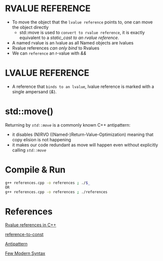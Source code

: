 # RVALUE REFERENCE
+ To move the object that the `lvalue reference` points to, one can move the object directly 
    - std::move is used to `convert to rvalue reference`, it is exactly equivalent to a *static_cast to an rvalue reference*.
+ A named rvalue is an lvalue as all Named objects are lvalues
+ Rvalue references _can only bind_ to Rvalues
+ We can `reference` an r-value with _&&_

# LVALUE REFERENCE
+ A reference that `binds to an lvalue`, lvalue reference is marked with a single ampersand (*&*).

# std::move()
Returning by *`std::move`* is a commonly known C++ antipattern:

+ it disables (N)RVO ((Named-)Return-Value-Optimization) meaning that copy elision is not happening
+ it makes our code redundant as move will happen even without explicitly calling *`std::move`*

# Compile & Run
```bash
g++ references.cpp -o references ; ./$_
OR
g++ references.cpp -o references ; ./references
```

# References
[Rvalue references in C++](https://medium.com/pranayaggarwal25/rvalue-references-e99dfd3933ff)

[reference-to-const](https://medium.com/@vgasparyan1995/pass-by-value-vs-pass-by-reference-to-const-c-f8944171e3ce)

[Antipattern](https://github.com/m-peko/craft-cpp/blob/master/_posts/2021-09-28-when-is-an-antipattern-not-an-antipattern.md)

[Few Modern Syntax](https://medium.com/@daloukalai/a-few-modern-c-syntax-you-must-adapt-part-ii-3bc840450667)